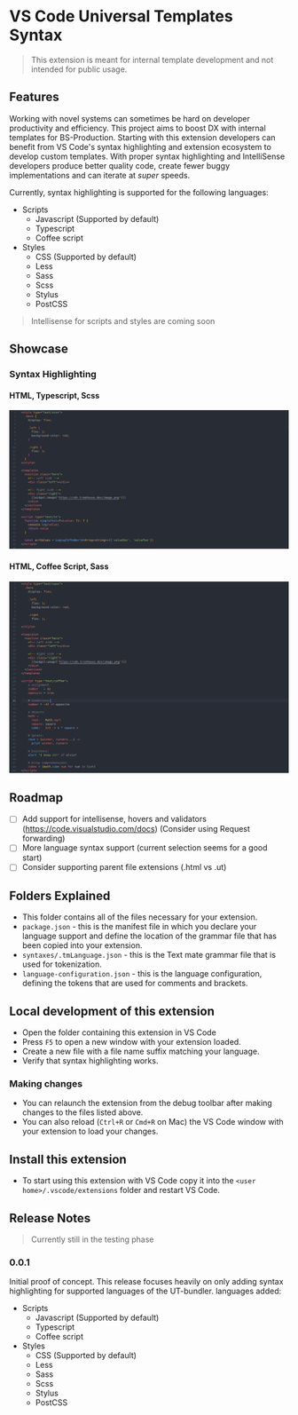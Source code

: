 # VS Code Universal Templates Syntax

> This extension is meant for internal template development and not intended for public usage.

## Features

Working with novel systems can sometimes be hard on developer productivity and efficiency. This project aims to boost DX with internal templates for BS-Production. Starting with this extension developers can benefit from VS Code's syntax highlighting and extension ecosystem to develop custom templates. With proper syntax highlighting and IntelliSense developers produce better quality code, create fewer buggy implementations and can iterate at _super_ speeds.

Currently, syntax highlighting is supported for the following languages:

- Scripts
  - Javascript (Supported by default)
  - Typescript
  - Coffee script
- Styles
  - CSS (Supported by default)
  - Less
  - Sass
  - Scss
  - Stylus
  - PostCSS

> Intellisense for scripts and styles are coming soon

## Showcase

### Syntax Highlighting

#### HTML, Typescript, Scss

![HTML, Typescript, Scss](/assets/showcase/html-ts-scss.png)

#### HTML, Coffee Script, Sass

![HTML, Coffee, Sass](/assets/showcase/html-coffee-sass.png)

## Roadmap

- [ ] Add support for intellisense, hovers and validators (https://code.visualstudio.com/docs) (Consider using Request forwarding)
- [ ] More language syntax support (current selection seems for a good start)
- [ ] Consider supporting parent file extensions (.html vs .ut)

## Folders Explained

- This folder contains all of the files necessary for your extension.
- `package.json` - this is the manifest file in which you declare your language support and define the location of the grammar file that has been copied into your extension.
- `syntaxes/.tmLanguage.json` - this is the Text mate grammar file that is used for tokenization.
- `language-configuration.json` - this is the language configuration, defining the tokens that are used for comments and brackets.

## Local development of this extension

- Open the folder containing this extension in VS Code
- Press `F5` to open a new window with your extension loaded.
- Create a new file with a file name suffix matching your language.
- Verify that syntax highlighting works.

### Making changes

- You can relaunch the extension from the debug toolbar after making changes to the files listed above.
- You can also reload (`Ctrl+R` or `Cmd+R` on Mac) the VS Code window with your extension to load your changes.

## Install this extension

- To start using this extension with VS Code copy it into the `<user home>/.vscode/extensions` folder and restart VS Code.

## Release Notes

> Currently still in the testing phase

### 0.0.1

Initial proof of concept. This release focuses heavily on only adding syntax highlighting for supported languages of the UT-bundler. languages added:

- Scripts
  - Javascript (Supported by default)
  - Typescript
  - Coffee script
- Styles
  - CSS (Supported by default)
  - Less
  - Sass
  - Scss
  - Stylus
  - PostCSS
